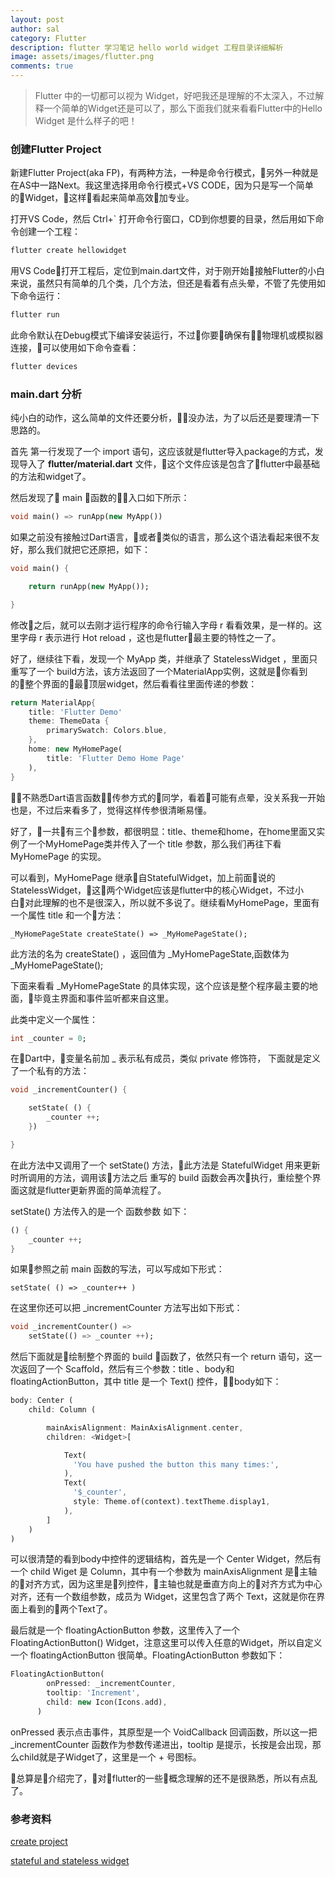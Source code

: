 ```yaml
---
layout: post
author: sal
category: Flutter
description: flutter 学习笔记 hello world widget 工程目录详细解析
image: assets/images/flutter.png
comments: true
---
```


> Flutter 中的一切都可以视为 Widget，好吧我还是理解的不太深入，不过解释一个简单的Widget还是可以了，那么下面我们就来看看Flutter中的Hello Widget 是什么样子的吧！

### 创建Flutter Project
新建Flutter Project(aka FP)，有两种方法，一种是命令行模式，另外一种就是在AS中一路Next。我这里选择用命令行模式+VS CODE，因为只是写一个简单的Widget，这样看起来简单高效加专业。

打开VS Code，然后 Ctrl+` 打开命令行窗口，CD到你想要的目录，然后用如下命令创建一个工程：
```zsh
flutter create hellowidget
```
用VS Code打开工程后，定位到main.dart文件，对于刚开始接触Flutter的小白来说，虽然只有简单的几个类，几个方法，但还是看着有点头晕，不管了先使用如下命令运行：
```zsh
flutter run
```
此命令默认在Debug模式下编译安装运行，不过你要确保有物理机或模拟器连接，可以使用如下命令查看：
```zsh
flutter devices
```

### main.dart 分析
纯小白的动作，这么简单的文件还要分析，没办法，为了以后还是要理清一下思路的。

首先 第一行发现了一个 import 语句，这应该就是flutter导入package的方式，发现导入了 **flutter/material.dart** 文件，这个文件应该是包含了flutter中最基础的方法和widget了。

然后发现了 main 函数的入口如下所示：
```dart
void main() => runApp(new MyApp())
```
如果之前没有接触过Dart语言，或者类似的语言，那么这个语法看起来很不友好，那么我们就把它还原把，如下：
```dart
void main() {

    return runApp(new MyApp());

}
```
修改之后，就可以去刚才运行程序的命令行输入字母 r 看看效果，是一样的。这里字母 r 表示进行 Hot reload ，这也是flutter最主要的特性之一了。

好了，继续往下看，发现一个 MyApp 类，并继承了 StatelessWidget ，里面只重写了一个 build方法，该方法返回了一个MaterialApp实例，这就是你看到的整个界面的最顶层widget，然后看看往里面传递的参数：
```dart
return MaterialApp{
    title: 'Flutter Demo'
    theme: ThemeData {
        primarySwatch: Colors.blue,
    },
    home: new MyHomePage(
        title: 'Flutter Demo Home Page'
    ),
}
```
不熟悉Dart语言函数传参方式的同学，看着可能有点晕，没关系我一开始也是，不过后来看多了，觉得这样传参很清晰易懂。

好了，一共有三个参数，都很明显：title、theme和home，在home里面又实例了一个MyHomePage类并传入了一个 title 参数，那么我们再往下看 MyHomePage 的实现。

可以看到，MyHomePage 继承自StatefulWidget，加上前面说的 StatelessWidget，这两个Widget应该是flutter中的核心Widget，不过小白对此理解的也不是很深入，所以就不多说了。继续看MyHomePage，里面有一个属性 title 和一个方法：
```
_MyHomePageState createState() => _MyHomePageState();
```
此方法的名为 createState() ，返回值为 _MyHomePageState,函数体为 _MyHomePageState();

下面来看看 _MyHomePageState 的具体实现，这个应该是整个程序最主要的地面，毕竟主界面和事件监听都来自这里。

此类中定义一个属性：
```dart
int _counter = 0;
```
在Dart中，变量名前加 _ 表示私有成员，类似 private 修饰符，
下面就是定义了一个私有的方法：
```dart
void _incrementCounter() {

    setState( () {
        _counter ++;
    })

}
```
在此方法中又调用了一个 setState() 方法，此方法是 StatefulWidget 用来更新时所调用的方法，调用该方法之后 重写的 build 函数会再次执行，重绘整个界面这就是flutter更新界面的简单流程了。

setState() 方法传入的是一个 函数参数 如下：
```dart
() {
    _counter ++;
}
```
如果参照之前 main 函数的写法，可以写成如下形式：
```
setState( () => _counter++ )
```
在这里你还可以把 _incrementCounter 方法写出如下形式：
```dart
void _incrementCounter() =>
    setState(() => _counter ++); 
```
然后下面就是绘制整个界面的 build 函数了，依然只有一个 return 语句，这一次返回了一个 Scaffold，然后有三个参数：title 、body和floatingActionButton，其中 title 是一个 Text() 控件，body如下：
```dart
body: Center (
    child: Column (

        mainAxisAlignment: MainAxisAlignment.center,
        children: <Widget>[

            Text(
              'You have pushed the button this many times:',
            ),
            Text(
              '$_counter',
              style: Theme.of(context).textTheme.display1,
            ),
        ]
    )
)
```
可以很清楚的看到body中控件的逻辑结构，首先是一个 Center Widget，然后有一个 child Wiget 是 Column，其中有一个参数为 mainAxisAlignment 是主轴的对齐方式，因为这里是列控件，主轴也就是垂直方向上的对齐方式为中心对齐，还有一个数组参数，成员为 Widget，这里包含了两个 Text，这就是你在界面上看到的两个Text了。

最后就是一个 floatingActionButton 参数，这里传入了一个 FloatingActionButton() Widget，注意这里可以传入任意的Widget，所以自定义一个 floatingActionButton 很简单。FloatingActionButton 参数如下：
```dart
FloatingActionButton(
        onPressed: _incrementCounter,
        tooltip: 'Increment',
        child: new Icon(Icons.add),
      )
```
onPressed 表示点击事件，其原型是一个 VoidCallback 回调函数，所以这一把 _incrementCounter 函数作为参数传递进出，tooltip 是提示，长按是会出现，那么child就是子Widget了，这里是一个 + 号图标。

总算是介绍完了，对flutter的一些概念理解的还不是很熟悉，所以有点乱了。

### 参考资料
[create project](https://flutter.io/get-started/test-drive/#terminal)

[stateful and stateless widget](https://flutterbyexample.com/flutter-widgets#stateless-and-statefulwidgets)